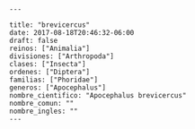 
      ---

      title: "brevicercus"
      date: 2017-08-18T20:46:32-06:00
      draft: false
      reinos: ["Animalia"]
      divisiones: ["Arthropoda"]
      clases: ["Insecta"]
      ordenes: ["Diptera"]
      familias: ["Phoridae"]
      generos: ["Apocephalus"]
      nombre_cientifico: "Apocephalus brevicercus"
      nombre_comun: ""
      nombre_ingles: ""
      ---

      